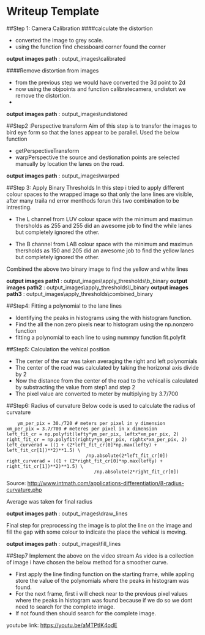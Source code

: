 # Writeup Template

##Step 1: Camera Calibration
####calculate the distortion 

 - converted the image to grey scale. 
 - using the function find chessboard corner found the corner 

 **output images path** : output_images\calibrated

####Remove distortion from images
 - from the previous step we would have converted the 3d point to 2d 
 - now using the objpoints and function calibratecamera, undistort we remove the distortion.
 - 
 **output images path** : output_images\undistored
 
##Step2 :Perspective transform
 Aim of this step is to transfor the images to bird eye form so that the lanes appear to be parallel.
 Used the below function
 - getPerspectiveTransform  
 - warpPerspective
the source and destionation points are selected manually by location the lanes on the road.

  **output images path** : output_images\warped

##Step 3: Apply Binary Thresholds
 In this step i tried to apply different colour spaces to the wrapped image so that only the lane lines are visible, after many traila nd error menthods forun thís two combination to be intresting.

 - The L channel from LUV colour space with the minimum and maximun
   thersholds as 255 and 255 did an awesome job to find the while lanes
   but completely ignored the other.

 - The B channel from LAB colour space with the minimum and maximun
   thersholds as 150 and 205 did an awesome job to find the yellow lanes
   but completely ignored the other.

Combined the above two binary image to find the yellow and white lines

  **output images path1** : output_images\apply_thresholds\b_binary
  **output images path2** : output_images\apply_thresholds\l_binary
  **output images path3** : output_images\apply_thresholds\combined_binary

##Step4: Fitting a polynomial to the lane lines

 - Identifying the peaks in histograms using the with histogram
   function.
 - Find the all the non zero pixels near to histogram using the
   np.nonzero function
 - fitting a polynomial to each line to using nummpy function
   fit.polyfit

##Step5: Calculation the vehical position
 - The center of the car was taken averaging the right and left polynomials 
 - The center of the road was calculated by taking the horizonal axis divide by 2 
 - Now the distance from the center of the road to the vehical is calculated by substracting the value from step1 and step 2
 - The pixel value are converted to meter by multiplying by 3.7/700

##Step6: Radius of curvature
Below code is used to calculate the radius of curvature

        ym_per_pix = 30./720 # meters per pixel in y dimension
    xm_per_pix = 3.7/700 # meteres per pixel in x dimension
    left_fit_cr = np.polyfit(lefty*ym_per_pix, leftx*xm_per_pix, 2)
    right_fit_cr = np.polyfit(righty*ym_per_pix, rightx*xm_per_pix, 2)
    left_curverad = ((1 + (2*left_fit_cr[0]*np.max(lefty) + left_fit_cr[1])**2)**1.5) \
                                 /np.absolute(2*left_fit_cr[0])
    right_curverad = ((1 + (2*right_fit_cr[0]*np.max(lefty) + right_fit_cr[1])**2)**1.5) \
                                    /np.absolute(2*right_fit_cr[0])
                                   
 Source:  http://www.intmath.com/applications-differentiation/8-radius-curvature.php
 
 Average was taken for final radius 
 
  **output images path** : output_images\draw_lines
  
 Final step for preprocessing the image is to plot the line on the image and fill the gap with some colour to indicate the place the vehical is moving. 
 
 **output images path** : output_images\fill_lines

##Step7 Implement the above on the video stream
As video is a collection of image i have chosen the below method for a smoother curve.

 - First apply the line finding function on the starting frame, while
   appling store the value of the polynomials where the peaks in
   histogram was found.
 - For the next frame, first i will check near to the previous pixel
   values where the peaks in histogram was found because if we do so we
   dont need to search for the complete image.
 - If not found then should search for the complete image.

youtube link:
https://youtu.be/aMTPtIK4odE

 
 
  



                           

